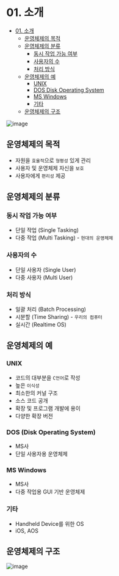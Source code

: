 # 01. 소개

<!-- TOC -->

- [01. 소개](#01-%EC%86%8C%EA%B0%9C)
  - [운영체제의 목적](#%EC%9A%B4%EC%98%81%EC%B2%B4%EC%A0%9C%EC%9D%98-%EB%AA%A9%EC%A0%81)
  - [운영체제의 분류](#%EC%9A%B4%EC%98%81%EC%B2%B4%EC%A0%9C%EC%9D%98-%EB%B6%84%EB%A5%98)
    - [동시 작업 가능 여부](#%EB%8F%99%EC%8B%9C-%EC%9E%91%EC%97%85-%EA%B0%80%EB%8A%A5-%EC%97%AC%EB%B6%80)
    - [사용자의 수](#%EC%82%AC%EC%9A%A9%EC%9E%90%EC%9D%98-%EC%88%98)
    - [처리 방식](#%EC%B2%98%EB%A6%AC-%EB%B0%A9%EC%8B%9D)
  - [운영체제의 예](#%EC%9A%B4%EC%98%81%EC%B2%B4%EC%A0%9C%EC%9D%98-%EC%98%88)
    - [UNIX](#unix)
    - [DOS Disk Operating System](#dos-disk-operating-system)
    - [MS Windows](#ms-windows)
    - [기타](#%EA%B8%B0%ED%83%80)
  - [운영체제의 구조](#%EC%9A%B4%EC%98%81%EC%B2%B4%EC%A0%9C%EC%9D%98-%EA%B5%AC%EC%A1%B0)

<!-- /TOC -->

![image](https://user-images.githubusercontent.com/97646802/216979368-d9eda67b-d072-42a5-9dd6-f1b96cbe37fa.png)

## 운영체제의 목적

- 자원을 `효율적`으로 `형평성` 있게 관리
- 사용자 및 운영체제 자신을 `보호`
- 사용자에게 `편리성` 제공

## 운영체제의 분류

### 동시 작업 가능 여부

- 단일 작업 (Single Tasking)
- 다중 작업 (Multi Tasking) - `현대의 운영체제`

### 사용자의 수

- 단일 사용자 (Single User)
- 다중 사용자 (Multi User)

### 처리 방식

- 일괄 처리 (Batch Processing)
- 시분할 (Time Sharing) - `우리의 컴퓨터`
- 실시간 (Realtime OS)

## 운영체제의 예

### UNIX

- 코드의 대부분을 `C언어`로 작성
- 높은 `이식성`
- 최소한의 커널 구조
- 소스 코드 공개
- 확장 및 프로그램 개발에 용이
- 다양한 확장 버전

### DOS (Disk Operating System)

- MS사
- 단일 사용자용 운영체제

### MS Windows

- MS사
- 다중 작업용 GUI 기반 운영체제

### 기타

- Handheld Device를 위한 OS
- iOS, AOS

## 운영체제의 구조

![image](https://user-images.githubusercontent.com/97646802/216995840-c60876d2-3b33-4790-a471-f5f46432007b.png)
